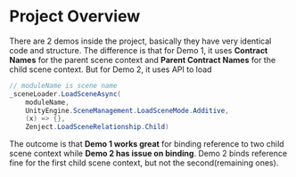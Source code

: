 # Project Overview

There are 2 demos inside the project, basically they have very identical code and structure. The difference is that for Demo 1, it uses **Contract Names** for the parent scene context and **Parent Contract Names** for the child scene context. But for Demo 2, it uses API to load

```cs
// moduleName is scene name
_sceneLoader.LoadSceneAsync(
    moduleName,
    UnityEngine.SceneManagement.LoadSceneMode.Additive,
    (x) => {},
    Zenject.LoadSceneRelationship.Child)
```

The outcome is that **Demo 1 works great** for binding reference to two child scene context while **Demo 2 has issue on binding**. Demo 2 binds reference fine for the first child scene context, but not the second(remaining ones).
